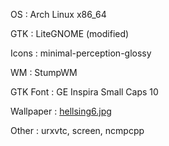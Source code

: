 OS
:  Arch Linux x86_64

GTK
:  LiteGNOME (modified)

Icons
:  minimal-perception-glossy

WM
:  StumpWM

GTK Font
:  GE Inspira Small Caps 10

Wallpaper
:  [hellsing6.jpg](http://misc.barrucadu.co.uk/hellsing6.jpg)

Other
:  urxvtc, screen, ncmpcpp

